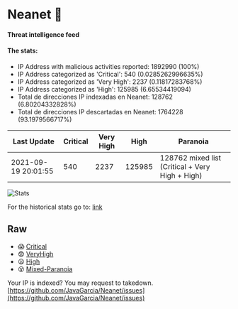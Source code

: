 # Neanet :hocho:
#### Threat intelligence feed
#### The stats:

- IP Address with malicious activities reported: 1892990 (100%)
- IP Address categorized as 'Critical':  540 (0.0285262996635%)
- IP Address categorized as 'Very High':  2237 (0.11817283768%)
- IP Address categorized as 'High':  125985 (6.65534419094)
- Total de direcciones IP indexadas en Neanet:  128762 (6.80204332828%)
- Total de direcciones IP descartadas en Neanet:  1764228 (93.1979566717%)

| Last Update | Critical | Very High | High | Paranoia |
| --- | --- | --- | --- | --- |
| 2021-09-19 20:01:55 | 540 | 2237 | 125985 | 128762 mixed list (Critical + Very High + High)|

![Stats](https://docs.google.com/spreadsheets/d/e/2PACX-1vSnaNMIXVabIpDJjufMlzH7poXnshF3mgd8Is1g9ytUEzVsP5my4Trn8f-xkoLLQ38xpL3HtmUexLo6/pubchart?oid=501124687&format=image)

For the historical stats go to: [link](/stats.csv)
## Raw
- :scream: [Critical](https://raw.githubusercontent.com/JavaGarcia/Neanet/master/blacklists/neanet_critical.txt)
- :fearful: [VeryHigh](https://raw.githubusercontent.com/JavaGarcia/Neanet/master/blacklists/neanet_veryHigh.txtt)
- :frowning: [High](https://raw.githubusercontent.com/JavaGarcia/Neanet/master/blacklists/neanet_high.txt)
- :dizzy_face: [Mixed-Paranoia](https://raw.githubusercontent.com/JavaGarcia/Neanet/master/blacklists/neanet_all.txt)


Your IP is indexed? You may request to takedown. [https://github.com/JavaGarcia/Neanet/issues](https://github.com/JavaGarcia/Neanet/issues)


















































































































































































































































































































































































































































































































































































































































































































































































































































































































































































































































































































































































































































































































































































































































































































































































































































































































































































































































































































































































































































































































































































































































































































































































































































































































































































































































































































































































































































































































































































































































































































































































































































































































































































































































































































































































































































































































































































































































































































































































































































































































































































































































































































































































































































































































































































































































































































































































































































































































































































































































































































































































































































































































































































































































































































































































































































































































































































































































































































































































































































































































































































































































































































































































































































































































































































































































































































































































































































































































































































































































































































































































































































































































































































































































































































































































































































































































































































































































































































































































































































































































































































































































































































































































































































































































































































































































































































































































































































































































































































































































































